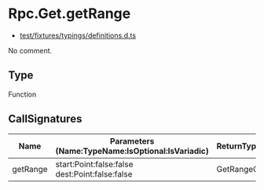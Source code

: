 # Rpc.Get.getRange

* [test/fixtures/typings/definitions.d.ts](/test/fixtures/typings/definitions.d.ts#L83)

No comment.

## Type

Function

## CallSignatures

Name|Parameters (Name:TypeName:IsOptional:IsVariadic)|ReturnTypeName|Comment
---|---|---|---
getRange|start:Point:false:false dest:Point:false:false |GetRangeObject|

